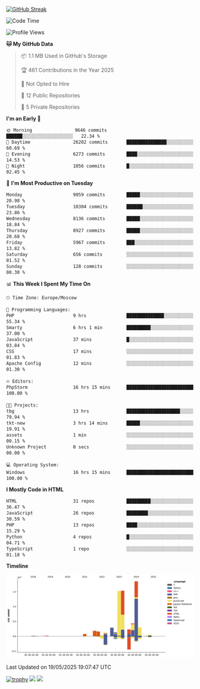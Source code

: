 [![GitHub Streak](https://github-readme-streak-stats.herokuapp.com/?user=yogik10)](https://git.io/streak-stats)
<!--START_SECTION:waka-->
![Code Time](http://img.shields.io/badge/Code%20Time-1%2C334%20hrs%2053%20mins-blue)

![Profile Views](http://img.shields.io/badge/Profile%20Views-0-blue)

**🐱 My GitHub Data** 

> 📦 1.1 MB Used in GitHub's Storage 
 > 
> 🏆 461 Contributions in the Year 2025
 > 
> 🚫 Not Opted to Hire
 > 
> 📜 12 Public Repositories 
 > 
> 🔑 5 Private Repositories 
 > 
**I'm an Early 🐤** 

```text
🌞 Morning                9646 commits        ██████░░░░░░░░░░░░░░░░░░░   22.34 % 
🌆 Daytime                26202 commits       ███████████████░░░░░░░░░░   60.69 % 
🌃 Evening                6273 commits        ████░░░░░░░░░░░░░░░░░░░░░   14.53 % 
🌙 Night                  1056 commits        █░░░░░░░░░░░░░░░░░░░░░░░░   02.45 % 
```
📅 **I'm Most Productive on Tuesday** 

```text
Monday                   9059 commits        █████░░░░░░░░░░░░░░░░░░░░   20.98 % 
Tuesday                  10304 commits       ██████░░░░░░░░░░░░░░░░░░░   23.86 % 
Wednesday                8136 commits        █████░░░░░░░░░░░░░░░░░░░░   18.84 % 
Thursday                 8927 commits        █████░░░░░░░░░░░░░░░░░░░░   20.68 % 
Friday                   5967 commits        ███░░░░░░░░░░░░░░░░░░░░░░   13.82 % 
Saturday                 656 commits         ░░░░░░░░░░░░░░░░░░░░░░░░░   01.52 % 
Sunday                   128 commits         ░░░░░░░░░░░░░░░░░░░░░░░░░   00.30 % 
```


📊 **This Week I Spent My Time On** 

```text
🕑︎ Time Zone: Europe/Moscow

💬 Programming Languages: 
PHP                      9 hrs               ██████████████░░░░░░░░░░░   55.34 % 
Smarty                   6 hrs 1 min         █████████░░░░░░░░░░░░░░░░   37.00 % 
JavaScript               37 mins             █░░░░░░░░░░░░░░░░░░░░░░░░   03.84 % 
CSS                      17 mins             ░░░░░░░░░░░░░░░░░░░░░░░░░   01.83 % 
Apache Config            12 mins             ░░░░░░░░░░░░░░░░░░░░░░░░░   01.30 % 

🔥 Editors: 
PhpStorm                 16 hrs 15 mins      █████████████████████████   100.00 % 

🐱‍💻 Projects: 
tbg                      13 hrs              ████████████████████░░░░░   79.94 % 
tkt-new                  3 hrs 14 mins       █████░░░░░░░░░░░░░░░░░░░░   19.91 % 
assets                   1 min               ░░░░░░░░░░░░░░░░░░░░░░░░░   00.15 % 
Unknown Project          0 secs              ░░░░░░░░░░░░░░░░░░░░░░░░░   00.00 % 

💻 Operating System: 
Windows                  16 hrs 15 mins      █████████████████████████   100.00 % 
```

**I Mostly Code in HTML** 

```text
HTML                     31 repos            █████████░░░░░░░░░░░░░░░░   36.47 % 
JavaScript               26 repos            ████████░░░░░░░░░░░░░░░░░   30.59 % 
PHP                      13 repos            ████░░░░░░░░░░░░░░░░░░░░░   15.29 % 
Python                   4 repos             █░░░░░░░░░░░░░░░░░░░░░░░░   04.71 % 
TypeScript               1 repo              ░░░░░░░░░░░░░░░░░░░░░░░░░   01.18 % 
```



**Timeline**

![Lines of Code chart](https://raw.githubusercontent.com/Yogik10/Yogik10/main/assets/bar_graph.png)


 Last Updated on 19/05/2025 19:07:47 UTC
<!--END_SECTION:waka-->
[![trophy](https://github-profile-trophy.vercel.app/?username=yogik10)](https://github.com/ryo-ma/github-profile-trophy)
![](https://github-profile-summary-cards.vercel.app/api/cards/profile-details?username=yogik10&theme=solarized_dark)
![](https://github-profile-summary-cards.vercel.app/api/cards/most-commit-language?username=yogik10&theme=solarized_dark)


